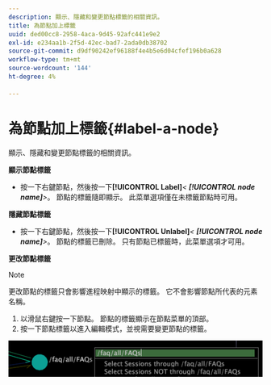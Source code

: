 ```yaml
---
description: 顯示、隱藏和變更節點標籤的相關資訊。
title: 為節點加上標籤
uuid: ded00cc8-2958-4aca-9d45-92afc441e9e2
exl-id: e234aa1b-2f5d-42ec-bad7-2ada0db38702
source-git-commit: d9df90242ef96188f4e4b5e6d04cfef196b0a628
workflow-type: tm+mt
source-wordcount: '144'
ht-degree: 4%

---
```


# 為節點加上標籤{#label-a-node}

顯示、隱藏和變更節點標籤的相關資訊。

**顯示節點標籤**

* 按一下右鍵節點，然後按一下&#x200B;**[!UICONTROL Label]***&lt; **[!UICONTROL node name]**>*。 節點的標籤隨即顯示。 此菜單選項僅在未標籤節點時可用。

**隱藏節點標籤**

* 按一下右鍵節點，然後按一下&#x200B;**[!UICONTROL Unlabel]***&lt; **[!UICONTROL node name]**>*。 節點的標籤已刪除。 只有節點已標籤時，此菜單選項才可用。

**更改節點標籤**

>[!NOTE]
>
>更改節點的標籤只會影響進程映射中顯示的標籤。 它不會影響節點所代表的元素名稱。

1. 以滑鼠右鍵按一下節點。 節點的標籤顯示在節點菜單的頂部。
1. 按一下節點標籤以進入編輯模式，並視需要變更節點的標籤。

![](assets/mnu_2DProcessMap_label.png)
